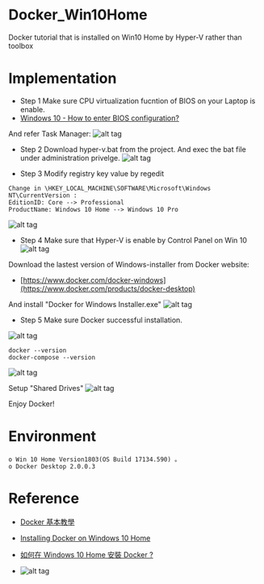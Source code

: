 # Docker_Win10Home
Docker tutorial that is installed on Win10 Home by Hyper-V rather than toolbox

Implementation
==============================
* Step 1
Make sure CPU virtualization fucntion of BIOS on your Laptop is enable.
* [Windows 10 - How to enter BIOS configuration?](https://www.youtube.com/watch?v=HQXFd0CN4s8&feature=youtu.be)

And refer Task Manager:
![alt tag](https://i.imgur.com/LEtsMSW.jpg)

* Step 2
Download hyper-v.bat from the project.
And exec the bat file under administration privelge.
![alt tag](https://i.imgur.com/sq9RzXR.gif)

* Step 3
Modify registry key value by regedit
``` 
Change in \HKEY_LOCAL_MACHINE\SOFTWARE\Microsoft\Windows NT\CurrentVersion :
EditionID: Core --> Professional
ProductName: Windows 10 Home --> Windows 10 Pro
``` 
![alt tag](https://i.imgur.com/Y88YvjW.jpg)

* Step 4
Make sure that Hyper-V is enable by Control Panel on Win 10
![alt tag](https://i.imgur.com/6BOFoDH.jpg)

Download the lastest version of Windows-installer from Docker website:
* [https://www.docker.com/docker-windows](https://www.docker.com/products/docker-desktop)

And install "Docker for Windows Installer.exe"
![alt tag](https://i.imgur.com/MQZ2kFV.jpg)

* Step 5
Make sure Docker successful installation.

![alt tag](https://i.imgur.com/ac3U1m0.jpg)

``` 
docker --version
docker-compose --version
``` 
![alt tag](https://i.imgur.com/v50wg4I.jpg)

Setup "Shared Drives"
![alt tag](https://i.imgur.com/nkCitB2.jpg)

Enjoy Docker!


Environment
==============================
``` 
o Win 10 Home Version1803(OS Build 17134.590) 。
o Docker Desktop 2.0.0.3
``` 

Reference 
==============================
* [Docker 基本教學](https://github.com/twtrubiks/docker-tutorial)
* [Installing Docker on Windows 10 Home](https://forums.docker.com/t/installing-docker-on-windows-10-home/11722/24)
* [如何在 Windows 10 Home 安裝 Docker ?](https://oomusou.io/docker/toolbox/)

* []()
![alt tag]()